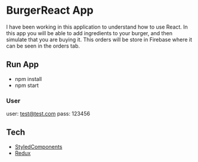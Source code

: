 # BurgerReact App

I have been working in this application to understand how to use React.
In this app you will be able to add ingredients to your burger, and then simulate that you are buying it.
This orders will be store in Firebase where it can be seen in the orders tab.

## Run App
- npm install
- npm start

### User
user: test@test.com
pass: 123456

## Tech
- [StyledComponents](https://styled-components.com/)
- [Redux](https://react-redux.js.org/)